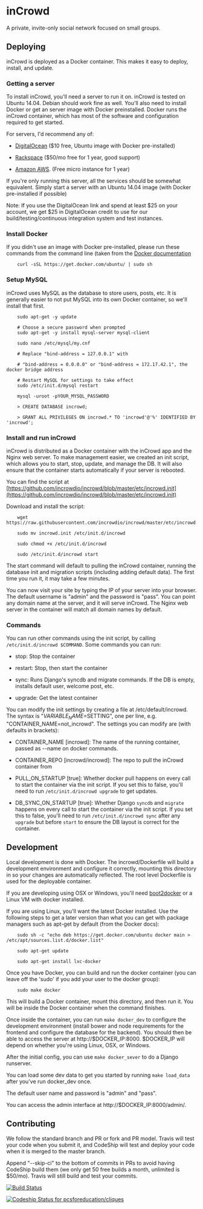 inCrowd
=======

A private, invite-only social network focused on small groups.

Deploying
---------

inCrowd is deployed as a Docker container. This makes it easy to deploy,
install, and update. 


### Getting a server

To install inCrowd, you'll need a server to run it on. inCrowd is tested on 
Ubuntu 14.04. Debian should work fine as well. You'll also need to install 
Docker or get an server image with Docker preinstalled. Docker 
runs the inCrowd container, which has most of the software and configuration
required to get started. 

For servers, I'd recommend any of:

* [DigitalOcean](https://www.digitalocean.com/?refcode=d9f2ebea8b83) ($10 free, 
  Ubuntu image with Docker pre-installed) 

* [Rackspace](https://developer.rackspace.com/signup/) ($50/mo free for 1 
  year, good support)

* [Amazon AWS](http://aws.amazon.com/free/). (Free micro instance for 1 year)

If you're only running this server, all the services should be somewhat
equivalent. Simply start a server with an Ubuntu 14.04 image (with Docker
pre-installed if possible)

Note: If you use the DigitalOcean link and spend at least $25 on your account,
we get $25 in DigitalOcean credit to use for our build/testing/continuous
integration system and test instances.


### Install Docker

If you didn't use an image with Docker pre-installed, please run these commands
from the command line (taken from the [Docker documentation](https://docs.docker.com/installation/ubuntulinux/)

        curl -sSL https://get.docker.com/ubuntu/ | sudo sh


### Setup MySQL

inCrowd uses MySQL as the database to store users, posts, etc. It is generally
easier to not put MySQL into its own Docker container, so we'll install that
first.

        sudo apt-get -y update
        
        # Choose a secure password when prompted
        sudo apt-get -y install mysql-server mysql-client
          
        sudo nano /etc/mysql/my.cnf
        
        # Replace "bind-address = 127.0.0.1" with 
        
        # "bind-address = 0.0.0.0" or "bind-address = 172.17.42.1", the docker bridge address

        # Restart MySQL for settings to take effect
        sudo /etc/init.d/mysql restart

        mysql -uroot -pYOUR_MYSQL_PASSWORD
        
        > CREATE DATABASE incrowd;

        > GRANT ALL PRIVILEGES ON incrowd.* TO 'incrowd'@'%' IDENTIFIED BY 'incrowd';
        
### Install and run inCrowd

inCrowd is distributed as a Docker container with the inCrowd app and the
Nginx web server. To make management easier, we 
created an init script, which allows you to start, stop, update, and manage 
the DB. It will also ensure that the container starts automatically if your
server is rebooted. 

You can find the script at [https://github.com/incrowdio/incrowd/blob/master/etc/incrowd.init](https://github.com/incrowdio/incrowd/blob/master/etc/incrowd.init)

Download and install the script:

        wget https://raw.githubusercontent.com/incrowdio/incrowd/master/etc/incrowd.init
        
        sudo mv incrowd.init /etc/init.d/incrowd
         
        sudo chmod +x /etc/init.d/incrowd
        
        sudo /etc/init.d/incrowd start

The start command will default to pulling the inCrowd container, running the
database init and migration scripts (including adding default data). The first
time you run it, it may take a few minutes.

You can now visit your site by typing the IP of your server into your browser. 
The default username is "admin" and the password is "pass". You can point any 
domain name at the server, and it will serve inCrowd. The Nginx web server in 
the container will match all domain names by default. 

### Commands

You can run other commands using the init script, by calling 
`/etc/init.d/incrowd $COMMAND`. Some commands you can run:

* stop: Stop the container

* restart: Stop, then start the container

* sync: Runs Django's syncdb and migrate commands. If the DB is empty, installs
        default user, welcome post, etc.
        
* upgrade: Get the latest container

You can modify the init settings by creating a file at /etc/default/incrowd.
The syntax is "$VARIABLE_NAME=$SETTING", one per line, e.g. 
"CONTAINER_NAME=not_incrowd". The settings you can modify are (with defaults in 
brackets):

* CONTAINER_NAME [incrowd]: The name of the running container, passed as 
  --name on docker commands.
  
* CONTAINER_REPO [incrowd/incrowd]: The repo to pull the inCrowd container from

* PULL_ON_STARTUP [true]: Whether docker pull happens on every call to start 
  the container via the init script. If you set this to false, you'll need to 
  run `/etc/init.d/incrowd upgrade` to get updates.

* DB_SYNC_ON_STARTUP [true]:  Whether Django `syncdb` and `migrate` happens on 
  every call to start the container via the init script. If you set this to 
  false, you'll need to  run `/etc/init.d/incrowd sync` after any `upgrade`
  but before `start` to ensure the DB layout is correct for the container.

Development
--------------------

Local development is done with Docker. The incrowd/Dockerfile will build a 
development environment and configure it correctly, mounting this directory
in so your changes are automatically reflected. The root level Dockerfile is
used for the deployable container.

If you are developing using OSX or Windows, you'll need [boot2docker](http://boot2docker.io/) 
or a Linux VM with docker installed.

If you are using Linux, you'll want the latest Docker installed. Use the 
following steps to get a later version than what you can get with package 
managers such as apt-get by default (from the Docker docs):

        sudo sh -c "echo deb https://get.docker.com/ubuntu docker main > /etc/apt/sources.list.d/docker.list"
        
        sudo apt-get update
        
        sudo apt-get install lxc-docker

Once you have Docker, you can build and run the docker container (you can
leave off the 'sudo' if you add your user to the docker group):

        sudo make docker

This will build a Docker container, mount this directory, and then run it. You
will be inside the Docker container when the command finishes. 

Once inside the container, you can run `make docker_dev` to configure the development
environment (install bower and node requirements for the frontend and configure
the database for the backend). You should then be able to access the server
at http://$DOCKER_IP:8000. $DOCKER_IP will depend on whether you're using
Linux, OSX, or Windows.

After the initial config, you can use `make docker_sever` to do a Django
runserver.

You can load some dev data to get you started by running `make load_data` 
after you've run docker_dev once. 

The default user name and password is "admin" and "pass".

You can access the admin interface at http://$DOCKER_IP:8000/admin/.

Contributing
------------
We follow the standard branch and PR or fork and PR model. Travis will test your code when you submit it, and CodeShip will test and deploy your code when it is merged to the master branch.

Append "--skip-ci" to the bottom of commits in PRs to avoid having CodeShip build them (we only get 50 free builds a month, unlimited is $50/mo). Travis will still build and test your commits.

[![Build Status](https://travis-ci.org/pcsforeducation/cliques.svg?branch=master)](https://travis-ci.org/pcsforeducation/cliques)

[ ![Codeship Status for pcsforeducation/cliques](https://codeship.io/projects/0fb2e970-0825-0132-8774-7a8fe1d63f6e/status)](https://codeship.io/projects/31328)
